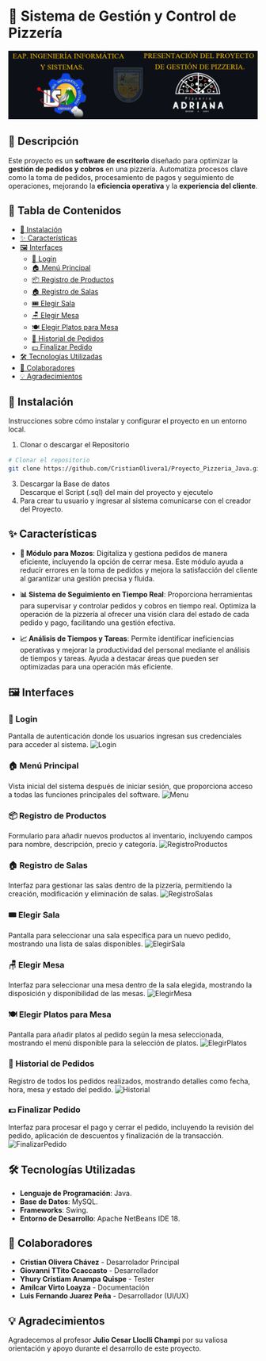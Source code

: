 # 🍕 Sistema de Gestión y Control de Pizzería
![Portada](src/Img/portadaReadme.png)

## 📝 Descripción

Este proyecto es un **software de escritorio** diseñado para optimizar la **gestión de pedidos y cobros** en una pizzería. Automatiza procesos clave como la toma de pedidos, procesamiento de pagos y seguimiento de operaciones, mejorando la **eficiencia operativa** y la **experiencia del cliente**.

## 📑 Tabla de Contenidos

- [🔧 Instalación](#-instalación)
- [✨ Características](#-características)
- [🖼️ Interfaces](#-interfaces)
  - [🔐 Login](#-login)
  - [🏠 Menú Principal](#-menú-principal)
  - [📦 Registro de Productos](#-registro-de-productos)
  - [🏠 Registro de Salas](#-registro-de-salas)
  - [🎟️ Elegir Sala](#-elegir-sala)
  - [🪑 Elegir Mesa](#-elegir-mesa)
  - [🍽️ Elegir Platos para Mesa](#-elegir-platos-para-mesa)
  - [📜 Historial de Pedidos](#-historial-de-pedidos)
  - [💵 Finalizar Pedido](#-finalizar-pedido)
- [🛠️ Tecnologías Utilizadas](#-tecnologías-utilizadas)
- [👥 Colaboradores](#-colaboradores)
- [💡 Agradecimientos](#-agradecimientos)


## 🔧 Instalación
  Instrucciones sobre cómo instalar y configurar el proyecto en un entorno local.  
  1. Clonar o descargar el Repositorio   
  ```bash
# Clonar el repositorio
git clone https://github.com/CristianOlivera1/Proyecto_Pizzeria_Java.git
  ```
  3. Descargar la Base de datos  
    Descarque el Script (.sql) del main del proyecto y ejecutelo
  4. Para crear tu usuario y ingresar al sistema comunicarse con el creador del Proyecto.
    
## ✨ Características
- **📝 Módulo para Mozos**: Digitaliza y gestiona pedidos de manera eficiente, incluyendo la opción de cerrar mesa. Este módulo ayuda a reducir errores en la toma de pedidos y mejora la satisfacción del cliente al garantizar una gestión precisa y fluida.

- **📊 Sistema de Seguimiento en Tiempo Real**: Proporciona herramientas para supervisar y controlar pedidos y cobros en tiempo real. Optimiza la operación de la pizzería al ofrecer una visión clara del estado de cada pedido y pago, facilitando una gestión efectiva.

- **📈 Análisis de Tiempos y Tareas**: Permite identificar ineficiencias operativas y mejorar la productividad del personal mediante el análisis de tiempos y tareas. Ayuda a destacar áreas que pueden ser optimizadas para una operación más eficiente.

## 🖼️ Interfaces

### 🔐 Login
Pantalla de autenticación donde los usuarios ingresan sus credenciales para acceder al sistema.
![Login](Documentacion/Diseño_UI_Java/1.-Login_Usuario.png)

### 🏠 Menú Principal
Vista inicial del sistema después de iniciar sesión, que proporciona acceso a todas las funciones principales del software.
![Menu](Documentacion/Diseño_UI_Java/2.-Menu_principal.png)

### 📦 Registro de Productos
Formulario para añadir nuevos productos al inventario, incluyendo campos para nombre, descripción, precio y categoría.
![RegistroProductos](Documentacion/Diseño_UI_Java/3.-Registro_Productos.png)

### 🏠 Registro de Salas
Interfaz para gestionar las salas dentro de la pizzería, permitiendo la creación, modificación y eliminación de salas.
![RegistroSalas](Documentacion/Diseño_UI_Java/4.-Registro_Sala.png)

### 🎟️ Elegir Sala
Pantalla para seleccionar una sala específica para un nuevo pedido, mostrando una lista de salas disponibles.
![ElegirSala](Documentacion/Diseño_UI_Java/5.-Elegir_Sala.png)

### 🪑 Elegir Mesa
Interfaz para seleccionar una mesa dentro de la sala elegida, mostrando la disposición y disponibilidad de las mesas.
![ElegirMesa](Documentacion/Diseño_UI_Java/6.-Elegir_Mesa.png)

### 🍽️ Elegir Platos para Mesa
Pantalla para añadir platos al pedido según la mesa seleccionada, mostrando el menú disponible para la selección de platos.
![ElegirPlatos](Documentacion/Diseño_UI_Java/7.-Elegir_platos_para_mesa.png)

### 📜 Historial de Pedidos
Registro de todos los pedidos realizados, mostrando detalles como fecha, hora, mesa y estado del pedido.
![Historial](Documentacion/Diseño_UI_Java/8.-Visualizar_en_historial_pedido.png)
### 💵 Finalizar Pedido
Interfaz para procesar el pago y cerrar el pedido, incluyendo la revisión del pedido, aplicación de descuentos y finalización de la transacción.
![FinalizarPedido](Documentacion/Diseño_UI_Java/9.-Finalizar_pedido.png)

## 🛠️ Tecnologías Utilizadas

- **Lenguaje de Programación**: Java.
- **Base de Datos**: MySQL.
- **Frameworks**: Swing.
- **Entorno de Desarrollo**: Apache NetBeans IDE 18​.

## 👥 Colaboradores

- **Cristian Olivera Chávez** - Desarrolador Principal
- **Giovanni TTito Ccaccasto** - Desarrollador
- **Yhury Cristiam Anampa Quispe** - Tester
- **Amílcar Virto Loayza** - Documentación
- **Luis Fernando Juarez Peña** - Desarrollador (UI/UX)

## 💡 Agradecimientos

Agradecemos al profesor **Julio Cesar Lloclli Champi** por su valiosa orientación y apoyo durante el desarrollo de este proyecto.


